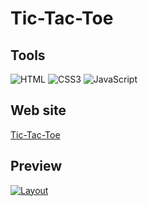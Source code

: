 # Tic-Tac-Toe

## Tools

![HTML](https://img.shields.io/badge/-HTML-000?style=for-the-badge&logo=html5&logoColor=EC652C)
![CSS3](https://img.shields.io/badge/-CSS3-000?style=for-the-badge&logo=CSS3&logoColor=006FB9)
![JavaScript](https://img.shields.io/badge/-JavaScript-000?style=for-the-badge&logo=JavaScript&logoColor=F0DC4E)

## Web site

[Tic-Tac-Toe](https://tic-tac-toe-azure-theta.vercel.app)

## Preview

[![Layout](https://github.com/ManucherKM/cross-zero/blob/main/preview/home.png?raw=true)](https://tic-tac-toe-azure-theta.vercel.app)

